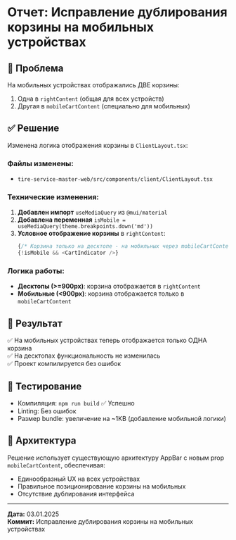 # Отчет: Исправление дублирования корзины на мобильных устройствах

## 🎯 Проблема
На мобильных устройствах отображались ДВЕ корзины:
1. Одна в `rightContent` (общая для всех устройств)
2. Другая в `mobileCartContent` (специально для мобильных)

## ✅ Решение
Изменена логика отображения корзины в `ClientLayout.tsx`:

### Файлы изменены:
- `tire-service-master-web/src/components/client/ClientLayout.tsx`

### Технические изменения:
1. **Добавлен импорт** `useMediaQuery` из `@mui/material`
2. **Добавлена переменная** `isMobile = useMediaQuery(theme.breakpoints.down('md'))`
3. **Условное отображение корзины** в `rightContent`:
   ```typescript
   {/* Корзина только на десктопе - на мобильных через mobileCartContent */}
   {!isMobile && <CartIndicator />}
   ```

### Логика работы:
- **Десктопы (>=900px)**: корзина отображается в `rightContent`
- **Мобильные (<900px)**: корзина отображается только в `mobileCartContent`

## 🎯 Результат
✅ На мобильных устройствах теперь отображается только ОДНА корзина  
✅ На десктопах функциональность не изменилась  
✅ Проект компилируется без ошибок  

## 📱 Тестирование
- Компиляция: `npm run build` ✅ Успешно
- Linting: Без ошибок
- Размер bundle: увеличение на ~1KB (добавление мобильной логики)

## 🔧 Архитектура
Решение использует существующую архитектуру AppBar с новым prop `mobileCartContent`, обеспечивая:
- Единообразный UX на всех устройствах
- Правильное позиционирование корзины на мобильных
- Отсутствие дублирования интерфейса

---
**Дата:** 03.01.2025  
**Коммит:** Исправление дублирования корзины на мобильных устройствах